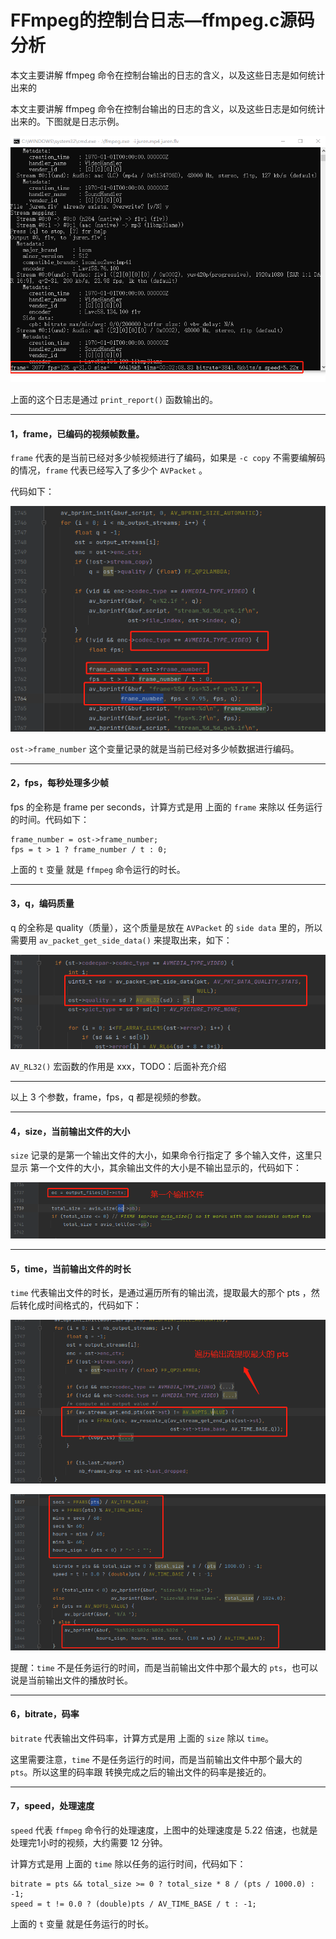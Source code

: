 # FFmpeg的控制台日志—ffmpeg.c源码分析

<div id="meta-description---">本文主要讲解 ffmpeg 命令在控制台输出的日志的含义，以及这些日志是如何统计出来的</div>

本文主要讲解 ffmpeg 命令在控制台输出的日志的含义，以及这些日志是如何统计出来的。下图就是日志示例。

![1-1](console_log\1-1.png)

上面的这个日志是通过 `print_report()` 函数输出的。

---

#### 1，frame，已编码的视频帧数量。

`frame` 代表的是当前已经对多少帧视频进行了编码，如果是 `-c copy` 不需要编解码的情况，`frame` 代表已经写入了多少个 `AVPacket` 。

代码如下：

![1-2](console_log\1-2.png)

`ost->frame_number` 这个变量记录的就是当前已经对多少帧数据进行编码。

---

#### 2，fps，每秒处理多少帧

fps 的全称是 frame per seconds，计算方式是用 上面的 `frame` 来除以 任务运行的时间。代码如下：

```
frame_number = ost->frame_number;
fps = t > 1 ? frame_number / t : 0;
```

上面的 `t` 变量 就是 `ffmpeg` 命令运行的时长。

---

#### 3，q，编码质量

q 的全称是 quality（质量），这个质量是放在 `AVPacket` 的 `side data` 里的，所以需要用 `av_packet_get_side_data()` 来提取出来，如下：

![1-3](console_log\1-3.png)

`AV_RL32()` 宏函数的作用是 xxx，TODO：后面补充介绍

---

以上 3 个参数，frame，fps，q 都是视频的参数。

---

#### 4，size，当前输出文件的大小

`size` 记录的是第一个输出文件的大小，如果命令行指定了 多个输入文件，这里只显示 第一个文件的大小，其余输出文件的大小是不输出显示的，代码如下：

![1-4](console_log\1-4.png)

---

#### 5，time，当前输出文件的时长

`time` 代表输出文件的时长，是通过遍历所有的输出流，提取最大的那个 pts ，然后转化成时间格式的，代码如下：

![1-5](console_log\1-5.png)

![1-6](console_log\1-6.png)

提醒：`time` 不是任务运行的时间，而是当前输出文件中那个最大的 `pts`，也可以说是当前输出文件的播放时长。

---

#### 6，bitrate，码率

`bitrate` 代表输出文件码率，计算方式是用 上面的 `size` 除以 `time`。

这里需要注意，`time` 不是任务运行的时间，而是当前输出文件中那个最大的 `pts`。所以这里的码率跟 转换完成之后的输出文件的码率是接近的。

---

#### 7，speed，处理速度

`speed` 代表 `ffmpeg` 命令行的处理速度，上图中的处理速度是 5.22 倍速，也就是处理完1小时的视频，大约需要 12 分钟。

计算方式是用 上面的 `time` 除以任务的运行时间，代码如下：

```
bitrate = pts && total_size >= 0 ? total_size * 8 / (pts / 1000.0) : -1;
speed = t != 0.0 ? (double)pts / AV_TIME_BASE / t : -1;
```

上面的 `t` 变量 就是任务运行的时长。
